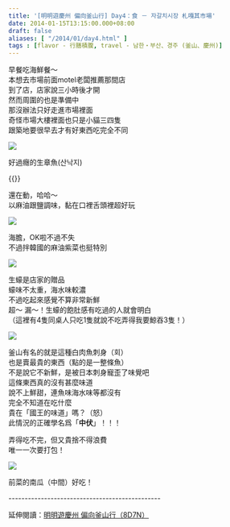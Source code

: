 ```yaml
---
title: '[明明遊慶州 偏向釜山行] Day4：食 － 자갈치시장 札嘎其市場'
date: 2014-01-15T13:15:00.000+08:00
draft: false
aliases: [ "/2014/01/day4.html" ]
tags : [flavor - 行膳積腹, travel - 남한・부산、경주 (釜山、慶州)]
---
```


早餐吃海鮮餐～  
本想去市場前面motel老闆推薦那間店  
到了店，店家說三小時後才開  
然而周圍的也是準備中  
那沒辦法只好走進市場裡面  
奇怪市場大樓裡面也只是小貓三四隻  
跟築地要很早去才有好東西吃完全不同  

![](/images/busanjj4b.jpg)

好過癮的生章魚(산낙지)  

{{<youtube WKOisEzeNS4>}}

還在動，哈哈～  
以麻油跟鹽調味，黏在口裡舌頭裡超好玩  

![](/images/busanjj4b1.jpg)

海膽，OK啦不過不失  
不過拌韓國的麻油紫菜也挺特別  

![](/images/busanjj4b2.jpg)

生蠔是店家的贈品  
蠔味不太重，海水味較濃  
不過吃起來感覺不算非常新鮮  
超～ 漏～！生蠔的飽肚感有吃過的人就會明白  
（這裡有4隻同桌人只吃1隻就說不吃弄得我要鯨吞3隻！）  

![](/images/busanjj4b3.jpg)

釜山有名的就是這種白肉魚刺身（회）  
也是賣最貴的東西（點的是一整條魚）  
不是說它不新鮮，是被日本刺身寵歪了味覺吧  
這條東西真的沒有甚麼味道  
說不上鮮甜，連魚味海水味等都沒有  
完全不知道在吃什麼  
貴在「國王的味道」嗎？（怒）  
此情況的正確學名爲「**中伏**」！！！  
  
弄得吃不完，但又貴捨不得浪費  
唯一一次要打包！  

![](/images/busanjj4b4.jpg)

前菜的南瓜（中間）好吃！  
  
\-----------------------------------------------  
  
延伸閱讀：[明明遊慶州 偏向釜山行（8D7N）](https://hidie.net/busanjj8d7n/)
